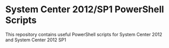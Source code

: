 System Center 2012/SP1 PowerShell Scripts
=========================================

This repository contains useful PowerShell scripts for System Center 2012 and System Center 2012 SP1